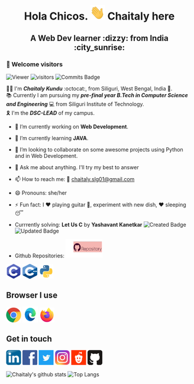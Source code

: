 <h1 align="center"> <b> Hola Chicos. <a> <img alt="C" src="https://github.com/Chaitalykundu/Chaitalykundu/blob/master/assets/wave.gif" width="40" height="40"></a>  Chaitaly here</b></h1>
<h2 align="center"> <b> A Web Dev learner :dizzy: from India :city_sunrise: </b> </h2>

### :rainbow: Welcome visitors

![Viewer](http://hits.dwyl.com/Chaitalykundu/Chaitalykundu.svg)
![visitors](https://visitor-badge.glitch.me/badge?page_id=Chaitalykundu.Chaitalykundu)
![Commits Badge](https://badges.pufler.dev/commits/monthly/Chaitalykundu)

:raising_hand_woman: I'm ***Chaitaly Kundu*** :octocat:, from Siliguri, West Bengal, India :city_sunset:. <br>
:books: Currently I am pursuing my ***pre-final year B.Tech in Computer Science and Engineering*** :computer: from Siliguri Institute of Technology.<br>
:reminder_ribbon: I'm the ***DSC-LEAD*** of my campus. <br>

- 🔭 I’m currently working on **Web Development**. 
- 🌱 I’m currently learning **JAVA**.
- 👯 I’m looking to collaborate on some awesome projects using Python and in Web Development.
- 💬 Ask me about anything. I'll try my best to answer
- 📫 How to reach me: :e-mail: chaitaly.slg01@gmail.com
- 😄 Pronouns: she/her
- ⚡ Fun fact: I :heart: playing guitar :guitar:, experiment with new dish, :heart: sleeping :sleeping:
- Currrently solving: **Let Us C** by **Yashavant Kanetkar**
![Created Badge](https://badges.pufler.dev/created/Chaitalykundu/Let-Us-C)
![Updated Badge](https://badges.pufler.dev/updated/Chaitalykundu/Let-Us-C)

- Github Repositories: <a href="https://github.com/Chaitalykundu?tab=repositories"><img alt="Repository" src="https://github.com/Chaitalykundu/Chaitalykundu/blob/master/assets/repo.png" width="100" height="50"></a>

<a> <img alt="C" src="https://github.com/Chaitalykundu/Chaitalykundu/blob/master/assets/Language/c.png" width="40" height="40"></a>
<a> <img alt="C++" src="https://github.com/Chaitalykundu/Chaitalykundu/blob/master/assets/Language/cpp.png" width="40" height="40"></a>
<a> <img alt="Python" src="https://github.com/Chaitalykundu/Chaitalykundu/blob/master/assets/Language/python3.jpg" width="40" height="40"></a>

## Browser I use

<a href="https://www.google.com/">
     <img alt="Chorme" src="https://github.com/Chaitalykundu/Chaitalykundu/blob/master/assets/Browser/chrome2.jpg" width="40" height="40"></a>
<a href="https://developer.microsoft.com/en-us/microsoft-edge/">
     <img alt="MS-Edge" src="https://github.com/Chaitalykundu/Chaitalykundu/blob/master/assets/Browser/ms_edge.jpg" width="42" height="43"></a>
<a href="https://www.mozilla.org/en-US/firefox/">
     <img alt="Firefox" src="https://github.com/Chaitalykundu/Chaitalykundu/blob/master/assets/Browser/firefox.jpg" width="40" height="40"></a>
 

## Get in touch

<a href="http://www.linkedin.com/in/chaitaly-kundu-476968175/">
     <img alt="LinkedIn" src="https://github.com/Chaitalykundu/Chaitalykundu/blob/master/assets/Social-Media/linkedin.jpg" width="40" height="40"></a>
<a href="https://www.facebook.com/profile.php?id=100008943342189">
     <img alt="facebook" src="https://github.com/Chaitalykundu/Chaitalykundu/blob/master/assets/Social-Media/facebook.png" width="40" height="40"></a>
<a href="https://twitter.com/chaitaly_kundu">
     <img alt="Twiter" src="https://github.com/Chaitalykundu/Chaitalykundu/blob/master/assets/Social-Media/twitter2.jpg" width="40" height="40"></a>
<a href="http://www.instagram.com/__m__o_n__i__">
     <img alt="Instagram" src="https://github.com/Chaitalykundu/Chaitalykundu/blob/master/assets/Social-Media/insta.jpg" width="40" height="40"></a>
<a href="https://www.reddit.com/user/Chaitaly-89">
     <img alt="Reddit" src="https://github.com/Chaitalykundu/Chaitalykundu/blob/master/assets/Social-Media/reddit.png" width="40" height="40"></a>
<a href="https://github.com/Chaitalykundu">
     <img alt="Github" src="https://github.com/Chaitalykundu/Chaitalykundu/blob/master/assets/Social-Media/github.png" width="40" height="40"></a>

<!-- It's ![Years Badge](https://badges.pufler.dev/years/Chaitallykndu) I've been using github. -->

![Chaitaly's github stats](https://github-readme-stats.vercel.app/api?username=Chaitalykundu&show_icons=true&theme=radical )
![Top Langs](https://github-readme-stats.vercel.app/api/top-langs/?username=Chaitalykundu&langs_count=8&theme=synthwave)
<!-- ![Chaitaly's wakatime stats](https://github-readme-stats.vercel.app/api/wakatime?username=Chaitalykundu) 

![Gists Badge](https://badges.pufler.dev/gists/Chaitalykundu)

GitHub extra pins allow you to pin more than 6 repositories in your profile using a GitHub readme profile
![ReadMe Card](https://github-readme-stats.vercel.app/api/pin/?username=Chaitalykundu&repo={Repo name})-->
